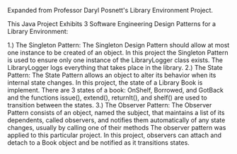 Expanded from Professor Daryl Posnett's Library Environment Project.

This Java Project Exhibits 3 Software Engineering Design Patterns for a Library Environment:

1.) The Singleton Pattern: The Singleton Design Pattern should allow at most one instance to be created of an object. 
    In this project the Singleton Pattern is used to ensure only one instance of the LibraryLogger class exists. The LibraryLogger logs everything that takes place in the library.
2.) The State Pattern: The State Pattern allows an object to alter its behavior when its internal state changes.
    In this project, the state of a Library Book is implement. There are 3 states of a book: OnShelf, Borrowed, and GotBack and the functions issue(), extend(), returnIt(), and shelf() are used to transition between the states.
3.) The Observer Pattern: The Observer Pattern consists of an object, named the subject, that maintains a list of its dependents, called observers, and notifies them automatically of any state changes, usually by calling one of their methods
    The observer pattern was applied to this particular project. In this project, observers can attach and detach to a Book object and be notified as it transitions states. 
